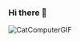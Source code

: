 ### Hi there 👋

<!--


- 🔭 I’m currently working on ...
- 🌱 I’m currently learning ...
- 👯 I’m looking to collaborate on ...
- 🤔 I’m looking for help with ...
- 💬 Ask me about ...
- 📫 How to reach me: ...
- 😄 Pronouns: ...
- ⚡ Fun fact: ...
-->
![CatComputerGIF](https://user-images.githubusercontent.com/51178923/199628283-41b5928c-e9aa-412b-9c56-46bca4d74edd.gif)

